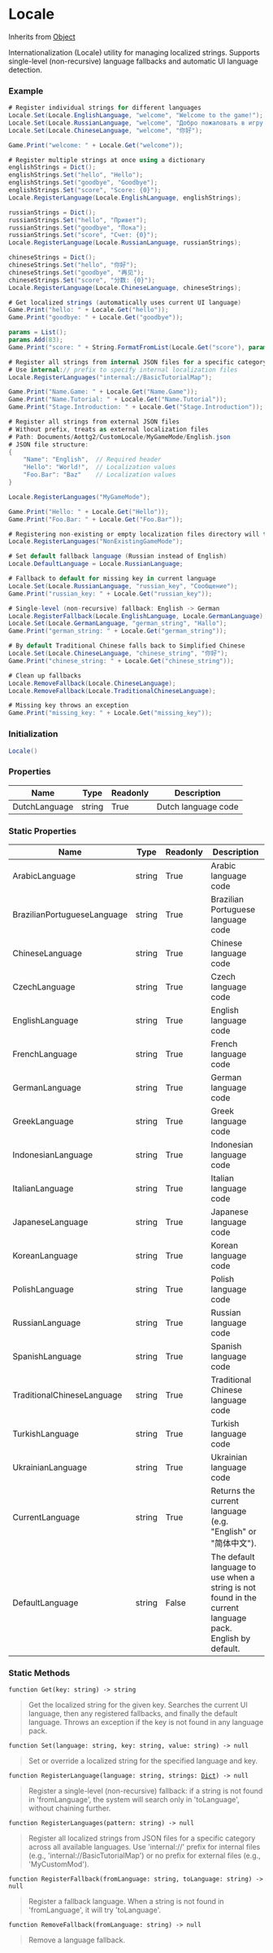 # Locale
Inherits from [Object](../objects/Object.md)

Internationalization (Locale) utility for managing localized strings.
Supports single-level (non-recursive) language fallbacks and automatic UI language detection.

### Example
```csharp
# Register individual strings for different languages
Locale.Set(Locale.EnglishLanguage, "welcome", "Welcome to the game!");
Locale.Set(Locale.RussianLanguage, "welcome", "Добро пожаловать в игру!");
Locale.Set(Locale.ChineseLanguage, "welcome", "你好");

Game.Print("welcome: " + Locale.Get("welcome"));

# Register multiple strings at once using a dictionary
englishStrings = Dict();
englishStrings.Set("hello", "Hello");
englishStrings.Set("goodbye", "Goodbye");
englishStrings.Set("score", "Score: {0}");
Locale.RegisterLanguage(Locale.EnglishLanguage, englishStrings);

russianStrings = Dict();
russianStrings.Set("hello", "Привет");
russianStrings.Set("goodbye", "Пока");
russianStrings.Set("score", "Счет: {0}");
Locale.RegisterLanguage(Locale.RussianLanguage, russianStrings);

chineseStrings = Dict();
chineseStrings.Set("hello", "你好");
chineseStrings.Set("goodbye", "再见");
chineseStrings.Set("score", "分数: {0}");
Locale.RegisterLanguage(Locale.ChineseLanguage, chineseStrings);

# Get localized strings (automatically uses current UI language)
Game.Print("hello: " + Locale.Get("hello"));
Game.Print("goodbye: " + Locale.Get("goodbye"));

params = List();
params.Add(83);
Game.Print("score: " + String.FormatFromList(Locale.Get("score"), params));

# Register all strings from internal JSON files for a specific category
# Use internal:// prefix to specify internal localization files
Locale.RegisterLanguages("internal://BasicTutorialMap");

Game.Print("Name.Game: " + Locale.Get("Name.Game"));
Game.Print("Name.Tutorial: " + Locale.Get("Name.Tutorial"));
Game.Print("Stage.Introduction: " + Locale.Get("Stage.Introduction"));

# Register all strings from external JSON files
# Without prefix, treats as external localization files
# Path: Documents/Aottg2/CustomLocale/MyGameMode/English.json
# JSON file structure:
{
    "Name": "English",  // Required header
    "Hello": "World!",  // Localization values
    "Foo.Bar": "Baz"    // Localization values
}

Locale.RegisterLanguages("MyGameMode");

Game.Print("Hello: " + Locale.Get("Hello"));
Game.Print("Foo.Bar: " + Locale.Get("Foo.Bar"));

# Registering non-existing or empty localization files directory will throw an exception
Locale.RegisterLanguages("NonExistingGameMode");

# Set default fallback language (Russian instead of English)
Locale.DefaultLanguage = Locale.RussianLanguage;

# Fallback to default for missing key in current language
Locale.Set(Locale.RussianLanguage, "russian_key", "Сообщение");
Game.Print("russian_key: " + Locale.Get("russian_key"));

# Single-level (non-recursive) fallback: English -> German
Locale.RegisterFallback(Locale.EnglishLanguage, Locale.GermanLanguage);
Locale.Set(Locale.GermanLanguage, "german_string", "Hallo");
Game.Print("german_string: " + Locale.Get("german_string"));

# By default Traditional Chinese falls back to Simplified Chinese
Locale.Set(Locale.ChineseLanguage, "chinese_string", "你好");
Game.Print("chinese_string: " + Locale.Get("chinese_string"));

# Clean up fallbacks
Locale.RemoveFallback(Locale.ChineseLanguage);
Locale.RemoveFallback(Locale.TraditionalChineseLanguage);

# Missing key throws an exception
Game.Print("missing_key: " + Locale.Get("missing_key"));
```
### Initialization
```csharp
Locale()
```

### Properties
|Name|Type|Readonly|Description|
|---|---|---|---|
|DutchLanguage|string|True|Dutch language code|


### Static Properties
|Name|Type|Readonly|Description|
|---|---|---|---|
|ArabicLanguage|string|True|Arabic language code|
|BrazilianPortugueseLanguage|string|True|Brazilian Portuguese language code|
|ChineseLanguage|string|True|Chinese language code|
|CzechLanguage|string|True|Czech language code|
|EnglishLanguage|string|True|English language code|
|FrenchLanguage|string|True|French language code|
|GermanLanguage|string|True|German language code|
|GreekLanguage|string|True|Greek language code|
|IndonesianLanguage|string|True|Indonesian language code|
|ItalianLanguage|string|True|Italian language code|
|JapaneseLanguage|string|True|Japanese language code|
|KoreanLanguage|string|True|Korean language code|
|PolishLanguage|string|True|Polish language code|
|RussianLanguage|string|True|Russian language code|
|SpanishLanguage|string|True|Spanish language code|
|TraditionalChineseLanguage|string|True|Traditional Chinese language code|
|TurkishLanguage|string|True|Turkish language code|
|UkrainianLanguage|string|True|Ukrainian language code|
|CurrentLanguage|string|True|Returns the current language (e.g. "English" or "简体中文").|
|DefaultLanguage|string|False|The default language to use when a string is not found in the current language pack. English by default.|


### Static Methods
<pre class="language-typescript"><code class="lang-typescript">function Get(key: string) -> string</code></pre>
> Get the localized string for the given key. Searches the current UI language, then any registered fallbacks, and finally the default language. Throws an exception if the key is not found in any language pack.
> 
<pre class="language-typescript"><code class="lang-typescript">function Set(language: string, key: string, value: string) -> null</code></pre>
> Set or override a localized string for the specified language and key.
> 
<pre class="language-typescript"><code class="lang-typescript">function RegisterLanguage(language: string, strings: <a data-footnote-ref href="#user-content-fn-7">Dict</a>) -> null</code></pre>
> Register a single-level (non-recursive) fallback: if a string is not found in 'fromLanguage', the system will search only in 'toLanguage', without chaining further.
> 
<pre class="language-typescript"><code class="lang-typescript">function RegisterLanguages(pattern: string) -> null</code></pre>
> Register all localized strings from JSON files for a specific category across all available languages. Use 'internal://' prefix for internal files (e.g., 'internal://BasicTutorialMap') or no prefix for external files (e.g., 'MyCustomMod').
> 
<pre class="language-typescript"><code class="lang-typescript">function RegisterFallback(fromLanguage: string, toLanguage: string) -> null</code></pre>
> Register a fallback language. When a string is not found in 'fromLanguage', it will try 'toLanguage'.
> 
<pre class="language-typescript"><code class="lang-typescript">function RemoveFallback(fromLanguage: string) -> null</code></pre>
> Remove a language fallback.
> 

[^0]: [Camera](../static/Camera.md)
[^1]: [Character](../objects/Character.md)
[^2]: [Collider](../objects/Collider.md)
[^3]: [Collision](../objects/Collision.md)
[^4]: [Color](../objects/Color.md)
[^5]: [Convert](../static/Convert.md)
[^6]: [Cutscene](../static/Cutscene.md)
[^7]: [Dict](../objects/Dict.md)
[^8]: [Game](../static/Game.md)
[^9]: [Human](../objects/Human.md)
[^10]: [Input](../static/Input.md)
[^11]: [Json](../static/Json.md)
[^12]: [LineCastHitResult](../objects/LineCastHitResult.md)
[^13]: [LineRenderer](../objects/LineRenderer.md)
[^14]: [List](../objects/List.md)
[^15]: [Locale](../objects/Locale.md)
[^16]: [Map](../static/Map.md)
[^17]: [MapObject](../objects/MapObject.md)
[^18]: [MapTargetable](../objects/MapTargetable.md)
[^19]: [Math](../static/Math.md)
[^20]: [Network](../static/Network.md)
[^21]: [NetworkView](../objects/NetworkView.md)
[^22]: [PersistentData](../static/PersistentData.md)
[^23]: [Physics](../static/Physics.md)
[^24]: [Player](../objects/Player.md)
[^25]: [Quaternion](../objects/Quaternion.md)
[^26]: [Random](../objects/Random.md)
[^27]: [Range](../objects/Range.md)
[^28]: [RoomData](../static/RoomData.md)
[^29]: [Set](../objects/Set.md)
[^30]: [Shifter](../objects/Shifter.md)
[^31]: [String](../static/String.md)
[^32]: [Time](../static/Time.md)
[^33]: [Titan](../objects/Titan.md)
[^34]: [Transform](../objects/Transform.md)
[^35]: [UI](../static/UI.md)
[^36]: [Vector2](../objects/Vector2.md)
[^37]: [Vector3](../objects/Vector3.md)
[^38]: [Object](../objects/Object.md)
[^39]: [Component](../objects/Component.md)
